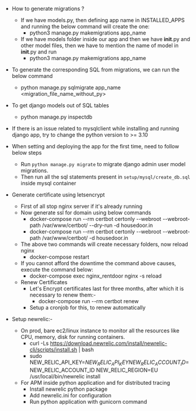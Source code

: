 - How to generate migrations ?
    - If we have models.py, then defining app name in INSTALLED_APPS and running the below command will create the one:
        - python3 manage.py makemigrations app_name
    - If we have models folder inside our app and then we have __init__.py and other model files, then we have to mention the name of model in __init__.py and run
        - python3 manage.py makemigrations app_name

- To generate the corresponding SQL from migrations, we can run the below command
    - python manage.py sqlmigrate app_name <migration_file_name_without_py>

- To get django models out of SQL tables
    - python manage.py inspectdb

- If there is an issue related to mysqlclient while installing and running django app, try to change the python version to >= 3.10

- When setting and deploying the app for the first time, need to follow below steps
    - Run `python manage.py migrate` to migrate django admin user model migrations.
    - Then run all the sql statements present in `setup/mysql/create_db.sql` inside mysql container

- Generate certificate using letsencrypt
    - First of all stop nginx server if it's already running
    - Now generate ssl for domain using below commands
        - docker-compose run --rm certbot certonly --webroot --webroot-path /var/www/certbot/ --dry-run -d housedoor.in
        - docker-compose run --rm certbot certonly --webroot --webroot-path /var/www/certbot/ -d housedoor.in
    - The above two commands will create necessary folders, now reload nginx
        - docker-compose restart
    - If you cannot afford the downtime the command above causes, execute the command below:
        - docker-compose exec nginx_rentdoor nginx -s reload
    - Renew Certificates
        - Let's Encrypt certificates last for three months, after which it is necessary to renew them:-
            - docker-compose run --rm certbot renew
        - Setup a cronjob for this, to renew automatically

- Setup newrelic:-
    - On prod, bare ec2/linux instance to monitor all the resources like CPU, memory, disk for running containers.
        - curl -Ls https://download.newrelic.com/install/newrelic-cli/scripts/install.sh | bash
        - sudo NEW_RELIC_API_KEY=$NEW_RELIC_API_KEY NEW_RELIC_ACCOUNT_ID=$NEW_RELIC_ACCOUNT_ID NEW_RELIC_REGION=EU /usr/local/bin/newrelic install
    - For APM inside python application and for distributed tracing
        - Install newrelic python package
        - Add newrelic.ini for configuration
        - Run python application with gunicorn command
